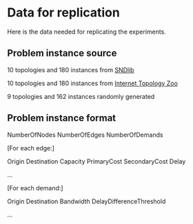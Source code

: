 # Data for replication

Here is the data needed for replicating the experiments. 

## Problem instance source

10 topologies and 180 instances from [SNDlib](http://sndlib.zib.de)

10 topologies and 180 instances from [Internet Topology Zoo](http://www.topology-zoo.org) 

9 topologies and 162 instances randomly generated

## Problem instance format

NumberOfNodes NumberOfEdges NumberOfDemands

[For each edge:]

Origin Destination Capacity PrimaryCost SecondaryCost Delay

...

[For each demand:]

Origin Destination Bandwidth DelayDifferenceThreshold

...
